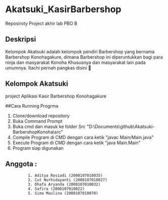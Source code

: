 # Akatsuki_KasirBarbershop
Reposiroty Project akhir lab PBO B

## Deskripsi
Kelompok Akatsuki adalah kelompok pendiri Barbershop yang bernama Barbershop Konohagakure, dimana Barbershop ini diperuntukkan bagi para ninja dan masyarakat Konoha Khususnya dan masyarakat lain pada umumnya. Itachi pernah pangkas disini 🤭

## Kelompok Akatsuki
project Aplikasi Kasir Barbershop Konohagakure

##Cara Running Progrma
  1. Clone/download repository
  2. Buka Command Prompt
  3. Buka cmd dan masuk ke folder Src "D:\Documents\github\Akatsuki-BarbershopKonoha\src"
  4. Compile Program di CMD dengan cara ketik "javac Main/Main.java"
  5. Execute Program di CMD dengan cara ketik "java Main.Main"
  6. Program siap digunakan

## Anggota : 
              1. Aditya Rosiadi (2008107010035)
              2. Cut Nurhidayanti (2008107010027)
              3. Dhafa Aryanda (2008107010032)
              4. Safira (2008107010022)
              5. Sima Maulina (2008107010070)
